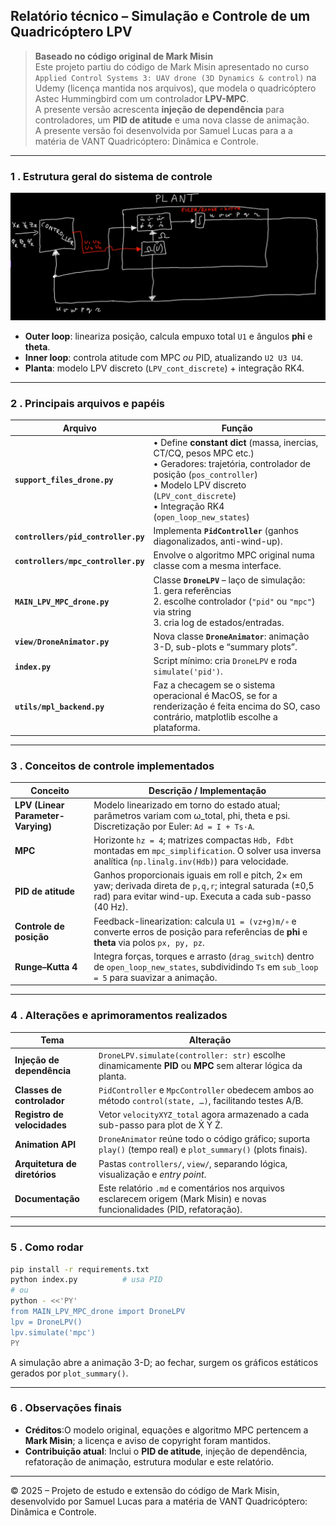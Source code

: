 
## Relatório técnico – Simulação e Controle de um Quadricóptero LPV

> **Baseado no código original de Mark Misin**\
> Este projeto partiu do código de Mark Misin apresentado no curso `Applied Control Systems 3: UAV drone (3D Dynamics & control)` na Udemy (licença mantida nos arquivos), que modela o quadricóptero Astec Hummingbird com um controlador **LPV-MPC**.\
> A presente versão acrescenta **injeção de dependência** para controladores, um **PID de atitude** e uma nova classe de animação.\
> A presente versão foi desenvolvida por Samuel Lucas para a a matéria de VANT Quadricóptero: Dinâmica e Controle.

---

### 1 . Estrutura geral do sistema de controle

![planta.png](docs/planta.png)

* **Outer loop**: lineariza posição, calcula empuxo total `U1` e ângulos **phi** e **theta**.
* **Inner loop**: controla atitude com MPC *ou* PID, atualizando `U2 U3 U4`.
* **Planta**: modelo LPV discreto (`LPV_cont_discrete`) + integração RK4.

--- 
### 2 . Principais arquivos e papéis

| Arquivo                             | Função                                                                                                                                                                                                                                |
|-------------------------------------|---------------------------------------------------------------------------------------------------------------------------------------------------------------------------------------------------------------------------------------|
| **`support_files_drone.py`**        | • Define **constant dict** (massa, inercias, CT/CQ, pesos MPC etc.)<br>• Geradores: trajetória, controlador de posição (`pos_controller`)<br>• Modelo LPV discreto (`LPV_cont_discrete`)<br>• Integração RK4 (`open_loop_new_states`) |
| **`controllers/pid_controller.py`** | Implementa **`PidController`** (ganhos diagonalizados, anti-wind-up).                                                                                                                                                                 |
| **`controllers/mpc_controller.py`** | Envolve o algoritmo MPC original numa classe com a mesma interface.                                                                                                                                                                   |
| **`MAIN_LPV_MPC_drone.py`**         | Classe **`DroneLPV`** – laço de simulação:<br>  1. gera referências<br>  2. escolhe controlador (`"pid"` ou `"mpc"`) via string<br>  3. cria log de estados/entradas.                                                                 |
| **`view/DroneAnimator.py`**         | Nova classe **`DroneAnimator`**: animação 3-D, sub-plots e “summary plots”.                                                                                                                                                           |
| **`index.py`**                      | Script mínimo: cria `DroneLPV` e roda `simulate('pid')`.                                                                                                                                                                              |
| **`utils/mpl_backend.py`**          | Faz a checagem se o sistema operacional é MacOS, se for a renderização é feita encima do SO, caso contrário, matplotlib escolhe a plataforma.                                                                                         |     

---

### 3 . Conceitos de controle implementados

| Conceito                           | Descrição / Implementação                                                                                                                                               |
| ---------------------------------- | ----------------------------------------------------------------------------------------------------------------------------------------------------------------------- |
| **LPV (Linear Parameter-Varying)** | Modelo linearizado em torno do estado atual; parâmetros variam com ω\_total, phi, theta e psi. Discretização por Euler: `Ad = I + Ts·A`.                                |
| **MPC**                            | Horizonte `hz = 4`; matrizes compactas `Hdb, Fdbt` montadas em `mpc_simplification`. O solver usa inversa analítica (`np.linalg.inv(Hdb)`) para velocidade.             |
| **PID de atitude**                 | Ganhos proporcionais iguais em roll e pitch, 2× em yaw; derivada direta de `p,q,r`; integral saturada (±0,5 rad) para evitar wind-up. Executa a cada sub-passo (40 Hz). |
| **Controle de posição**            | Feedback-linearization: calcula `U1 = (vz+g)m/∘` e converte erros de posição para referências de **phi** e **theta** via polos `px, py, pz`.                            |
| **Runge–Kutta 4**                  | Integra forças, torques e arrasto (`drag_switch`) dentro de `open_loop_new_states`, subdividindo `Ts` em `sub_loop = 5` para suavizar a animação.                       |

---

### 4 . Alterações e aprimoramentos realizados

| Tema                          | Alteração                                                                                                                  |
| ----------------------------- | -------------------------------------------------------------------------------------------------------------------------- |
| **Injeção de dependência**    | `DroneLPV.simulate(controller: str)` escolhe dinamicamente **PID** ou **MPC** sem alterar lógica da planta.                |
| **Classes de controlador**    | `PidController` e `MpcController` obedecem ambos ao método `control(state, …)`, facilitando testes A/B.                    |
| **Registro de velocidades**   | Vetor `velocityXYZ_total` agora armazenado a cada sub-passo para plot de Ẋ Ẏ Ż.                                         |
| **Animation API**             | `DroneAnimator` reúne todo o código gráfico; suporta `play()` (tempo real) e `plot_summary()` (plots finais).              |
| **Arquitetura de diretórios** | Pastas `controllers/`, `view/`, separando lógica, visualização e *entry point*.                                            |
| **Documentação**              | Este relatório `.md` e comentários nos arquivos esclarecem origem (Mark Misin) e novas funcionalidades (PID, refatoração). |

---

### 5 . Como rodar

```bash
pip install -r requirements.txt
python index.py          # usa PID
# ou
python - <<'PY'
from MAIN_LPV_MPC_drone import DroneLPV
lpv = DroneLPV()
lpv.simulate('mpc')
PY
```

A simulação abre a animação 3-D; ao fechar, surgem os gráficos estáticos gerados por `plot_summary()`.

---

### 6 . Observações finais

* **Créditos**:O modelo original, equações e algoritmo MPC pertencem a **Mark Misin**; a licença e aviso de copyright foram mantidos.
* **Contribuição atual**: Inclui o **PID de atitude**, injeção de dependência, refatoração de animação, estrutura modular e este relatório.

---

© 2025 – Projeto de estudo e extensão do código de Mark Misin, desenvolvido por Samuel Lucas para a matéria de VANT Quadricóptero: Dinâmica e Controle.
